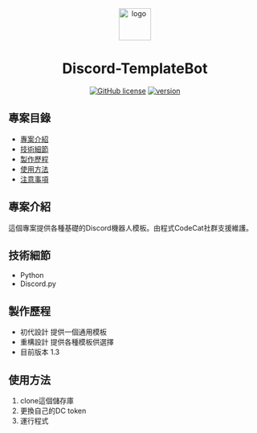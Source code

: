 <div align="center">
  <a href="/">
    <picture>
      <img alt="logo" src="./data/image/logo.jpg" height="64">
    </picture>
  </a>
  <h1>Discord-TemplateBot</h1>

<a href="https://github.com/yd-tw/kuang-ti-web/blob/main/LICENSE"><img alt="GitHub license" src="https://img.shields.io/badge/license-MIT-green"></a>
<a href="https://github.com/yd-tw/Discord-TemplateBot/blob/main/requirements.txt"><img alt="version" src="https://img.shields.io/badge/Discord.py-2.3-blue"></a>

</div>

## 專案目錄

- [專案介紹](#專案介紹)
- [技術細節](#技術細節)
- [製作歷程](#製作歷程)
- [使用方法](#使用方法)
- [注意事項](#注意事項)

## 專案介紹

這個專案提供各種基礎的Discord機器人模板。由程式CodeCat社群支援維護。

## 技術細節

- Python
- Discord.py

## 製作歷程

- 初代設計 提供一個通用模板
- 重構設計 提供各種模板供選擇
- 目前版本 1.3

## 使用方法

1. clone這個儲存庫
2. 更換自己的DC token
2. 運行程式
